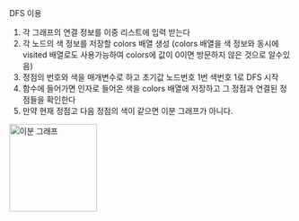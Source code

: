 DFS 이용 <br/>

1. 각 그래프의 연결 정보를 이중 리스트에 입력 받는다<br/>
2. 각 노드의 색 정보를 저장할 colors 배열 생성 (colors 배열을 색 정보와 동시에 visited 배열로도 사용가능하여 colors에 값이 0이면 방문하지 않은 것으로 알수있음)<br/>
3. 정점의 번호와 색을 매개변수로 하고 초기값 노드번호 1번 색번호 1로 DFS 시작 <br/>
4. 함수에 들어가면 인자로 들어온 색을 colors 배열에 저장하고 그 정점과 연결된 정점들을 확인한다<br/>
5. 만약 현재 정점고 다음 정점의 색이 같으면 이분 그래프가 아니다.<br/>

<img width="156" alt="이분 그래프" src="https://user-images.githubusercontent.com/68943993/185293449-960f41aa-461d-4f6e-85e3-0cec0b069d80.PNG">
